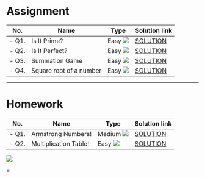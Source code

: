 # Assignment

| No.   | Name                    | Type                                                   | Solution link                                                            |
|-------|-------------------------|--------------------------------------------------------|--------------------------------------------------------------------------|
| - Q1. | Is It Prime?            | Easy [![](https://img.shields.io/badge/-EASY-green)]() | [SOLUTION](src/main/java/com/scaler/assignment/IsItPrime.java)           |
| - Q2. | Is It Perfect?          | Easy [![](https://img.shields.io/badge/-EASY-green)]() | [SOLUTION](src/main/java/com/scaler/assignment/IsItPerfect.java)         |
| - Q3. | Summation Game          | Easy [![](https://img.shields.io/badge/-EASY-green)]() | [SOLUTION](src/main/java/com/scaler/assignment/SummationGame.java)       |
| - Q4. | Square root of a number | Easy [![](https://img.shields.io/badge/-EASY-green)]() | [SOLUTION](src/main/java/com/scaler/assignment/Squarerootofanumber.java) |

***

# Homework

| No.   | Name                  | Type                                                        | Solution link                                                          |
|-------|-----------------------|-------------------------------------------------------------|------------------------------------------------------------------------|
| - Q1. | Armstrong Numbers!    | Medium [![](https://img.shields.io/badge/-MEDIUM-yellow)]() | [SOLUTION](src/main/java/com/scaler/homework/ArmstrongNumbers.java)    |
| - Q2. | Multiplication Table! | Easy [![](https://img.shields.io/badge/-EASY-green)]()      | [SOLUTION](src/main/java/com/scaler/homework/MultiplicationTable.java) |

[![](https://img.shields.io/badge/github-blue?style=for-the-badge)](https://github.com/pashmash372)

=